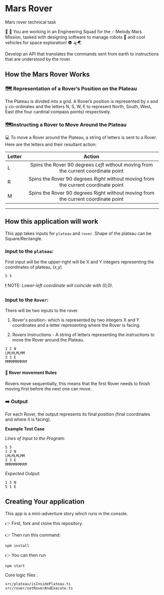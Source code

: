 # Mars Rover

Mars rover technical task

👾 🚀 You are working in an Engineering Squad for the 🎶 Melody Mars Mission, tasked with designing software to manage robots 🤖 and
cool vehicles for space exploration! 👽 🛸🌏

Develop an API that translates the commands sent from earth to instructions that are understood by the rover.

## How the Mars Rover Works

### 🗺 Representation of a Rover’s Position on the Plateau

The Plateau is divided into a grid. A Rover’s position is represented by x and y co-ordinates and the letters N, S, W, E to represent North,
South, West, East (the four cardinal compass points) respectively.

### 🗺Instructing a Rover to Move Around the Plateau

💻 To move a Rover around the Plateau, a string of letters is sent to a Rover.
Here are the letters and their resultant action:

| Letter |                                       Action                                        |
| :----- | :---------------------------------------------------------------------------------: |
| L      | Spins the Rover 90 degrees _Left_ without moving from the current coordinate point  |
| R      | Spins the Rover 90 degrees _Right_ without moving from the current coordinate point |
| M      |  Spins the Rover 90 degrees Right without moving from the current coordinate point  |

---

## How this application will work

This app takes inputs for `plateau` and `rover`.
Shape of the plateau can be Square/Rectangle.

### Input to the `plateau`:

First input will be the upper-right will be X and Y integers representing the coordinates of plateau, (x,y)

```
5 5
```

❗ NOTE: _Lower-left coordinate will coincide with (0,0)_.

### Input to the `Rover`:

There will be two inputs to the rover.

1. Rover's position- which is represented by two integers X and Y coordinates and a letter representing where the Rover is facing.

2. Rovers Instructions - A string of letters representing the instructions to move the Rover around the Plateau.

```
1 2 N
LMLMLMLMM
3 3 E
MMRMMRMRRM
```

#### 📏 Rover movement Rules

Rovers move sequentially, this means that the first Rover needs to finish moving first before the next one can move.

### ➡️ Output

For each Rover, the output represents its final position (final coordinates and where it is facing).

**Example Test Case**

_Lines of Input to the Program:_

```
5 5
1 2 N
LMLMLMLMM
3 3 E
MMRMMRMRRM

```

_Expected Output:_

```
1 3 N
5 1 E

```

## Creating Your application

This app is a mini-adventure story which runs in the console.

👉 First, fork and clone this repository.

👉 Then run this command:

```
npm install

```

👉 You can then run

```
npm start
```

Core logic files :

```
src/plateau/isInsidePlateau.ts
src/rover/setRoverAndExecute.ts
```
